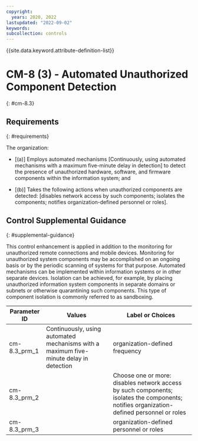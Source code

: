 ```yaml
---
copyright:
  years: 2020, 2022
lastupdated: "2022-09-02"
keywords: 
subcollection: controls
---
```



{{site.data.keyword.attribute-definition-list}}


# CM-8 (3) - Automated Unauthorized Component Detection
{: #cm-8.3}

## Requirements
{: #requirements}

The organization:

- \[(a)\] Employs automated mechanisms [Continuously, using automated mechanisms with a maximum five-minute delay in detection] to detect the presence of unauthorized hardware, software, and firmware components within the information system; and

- \[(b)\] Takes the following actions when unauthorized components are detected: [disables network access by such components; isolates the components; notifies organization-defined personnel or roles].

## Control Supplemental Guidance
{: #supplemental-guidance}

This control enhancement is applied in addition to the monitoring for unauthorized remote connections and mobile devices. Monitoring for unauthorized system components may be accomplished on an ongoing basis or by the periodic scanning of systems for that purpose. Automated mechanisms can be implemented within information systems or in other separate devices. Isolation can be achieved, for example, by placing unauthorized information system components in separate domains or subnets or otherwise quarantining such components. This type of component isolation is commonly referred to as sandboxing.

| Parameter ID | Values | Label or Choices |
|---|---|---|
| cm-8.3_prm_1 | Continuously, using automated mechanisms with a maximum five-minute delay in detection | organization-defined frequency |
| cm-8.3_prm_2 |  | Choose one or more: disables network access by such components; isolates the components; notifies organization-defined personnel or roles |
| cm-8.3_prm_3 |  | organization-defined personnel or roles |

